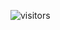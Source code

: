 
![visitors](https://visitor-badge.glitch.me/badge?page_id=Devgeeknerd.curso-de-webmaster-front-end-completo "Total de Visitas")
